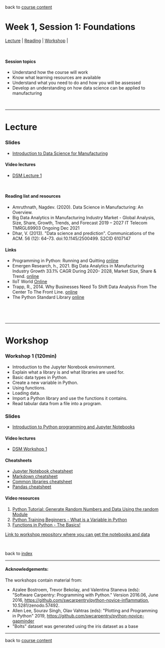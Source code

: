 back to [course content](index#course_organisation)


# Week 1, Session 1: Foundations

[Lecture](#lecture) | [Reading](#reading) | [Workshop](#workshop) | 
<p><br /></p>

#### Session topics

* Understand how the course will work
* Know what learning resources are available 
* Understand what you need to do and how you will be assessed
* Develop an understanding on how data science can be applied to manufacturing 

<p>&nbsp;</p>

***

# Lecture 

### Slides
* [Introduction to Data Science for Manufacturing](files/Data_Science_in_Manufacturing-Week_1.pdf)  

#### Video lectures
* [DSM Lecture 1](https://uoe.sharepoint.com/:v:/r/sites/DS4M2022227/Shared%20Documents/General/Recordings/Week_1/Week_1_Lecture_recording.mp4?csf=1&web=1&e=UdPaou)

<br />

  
<a name = "reading"></a>

#### Reading list and resources 


* Amruthnath, Nagdev. (2020). Data Science in Manufacturing: An Overview.
* Big Data Analytics in Manufacturing Industry Market - Global Analysis, Size, Share, Growth, Trends, and Forecast 2019 – 2027 IT Telecom TMRGL69903 Ongoing Dec 2021 
* Dhar, V. (2013). "Data science and prediction". Communications of the ACM. 56 (12): 64–73. doi:10.1145/2500499. S2CID 6107147


#### Links

* Programming in Python: Running and Quitting [online](http://swcarpentry.github.io/python-novice-gapminder/01-run-quit/index.html)
* Emergen Research, h., 2021. Big Data Analytics in Manufacturing Industry Growth 33.1% CAGR During 2020- 2028, Market Size, Share & Trend. [online](<https://www.emergenresearch.com/industry-report/big-data-analytics-in-manufacturing-market>)
* IIoT World [Online](https://iiot-world.com/connected-industry/what-data-science-actually-means-to-manufacturing/) 
* Trapp, R., 2014. Why Businesses Need To Shift Data Analysis From The Center To The Front Line. [online](https://www.forbes.com/sites/rogertrapp/2014/09/29/why-businesses-need-to-shift-data-analysis-from-the-centre-to-the-front-line/?sh=6c533314773c)
* The Python Standard Library [online](https://docs.python.org/3/library/index.html) 


<p>&nbsp;</p>

<p>&nbsp;</p>


***

# Workshop

<a name = "workshop"></a>

### Workshop 1  (120min)

* Introduction to the Jupyter Norebook environment.
* Explain what a library is and what libraries are used for.
* Basic data types in Python.
* Create a new variable in Python.
* Using functions.
* Loading data.
* Import a Python library and use the functions it contains.
* Read tabular data from a file into a program.

### Slides
* [Introduction to Python programming and Jupyter Notebooks](files/Workshop-Week_1.pdf)  

#### Video lectures
* [DSM Workshop 1](https://uoe.sharepoint.com/:v:/r/sites/DS4M2022227/Shared%20Documents/General/Recordings/Week_1/Week_1_Workshop_tutorial_how_to_clone_a_repo.mp4?csf=1&web=1&e=eakJYZ)

#### Cheatsheets

* [Jupyter Notebook cheatsheet](https://www.datacamp.com/community/blog/jupyter-notebook-cheat-sheet)
* [Markdown cheatsheet](https://www.markdownguide.org/cheat-sheet/)
* [Common libraries cheatsheet](https://www.python-graph-gallery.com/cheat-sheets/)
* [Pandas cheatsheet](https://pandas.pydata.org/Pandas_Cheat_Sheet.pdf)

#### Video resources

1. [Python Tutorial: Generate Random Numbers and Data Using the random Module](https://www.youtube.com/watch?v=KzqSDvzOFNA)
2. [Python Training Beginners - What is a Variable in Python](https://www.youtube.com/watch?v=T9un17BU3Z8)
3. [Functions in Python - The Basics!](https://www.youtube.com/watch?v=K7ITBnN6FSg&list=PLtb2Lf-cJ_AWhtJE6Rb5oWf02RC2qVU-J&index=31)


[Link to workshop repository where you can get the notebooks and data](https://github.com/dsmanufacturing/Workshops/tree/main/Week_1)
<p>&nbsp;</p>


back to [index](index#course_organisation)

***
  

#### Acknowledgements:

The workshops contain material from:
* Azalee Bostroem, Trevor Bekolay, and Valentina Staneva (eds):
"Software Carpentry: Programming with Python."  Version 2016.06, June
2016, https://github.com/swcarpentry/python-novice-inflammation,
10.5281/zenodo.57492.
* Allen Lee, Sourav Singh, Olav Vahtras (eds): 
"Plotting and Programming in Python" 2019,
 https://github.com/swcarpentry/python-novice-gapminder
* "Bolts" dataset was generated using the iris dataset as a base

***

back to [course content](index#course_organisation)
